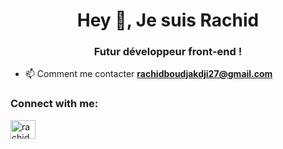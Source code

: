 <h1 align="center">Hey 👋, Je suis Rachid</h1>
<h3 align="center">Futur développeur front-end !</h3>

- 📫 Comment me contacter **rachidboudjakdji27@gmail.com**

<h3 align="left">Connect with me:</h3>
<p align="left">
<a href="https://linkedin.com/in/rachidboudjakdji" target="blank"><img align="center" src="https://raw.githubusercontent.com/rahuldkjain/github-profile-readme-generator/master/src/images/icons/Social/linked-in-alt.svg" alt="rachidboudjakdji" height="30" width="40" /></a>
</p>
